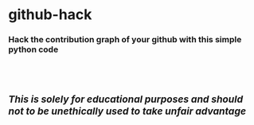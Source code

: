 # github-hack

<b><h3>Hack the contribution graph of your github with this simple python code<h3/><b/>
  
  <br/>
  
<h5>This is solely for educational purposes and should not to be unethically used to take unfair advantage</h5>
